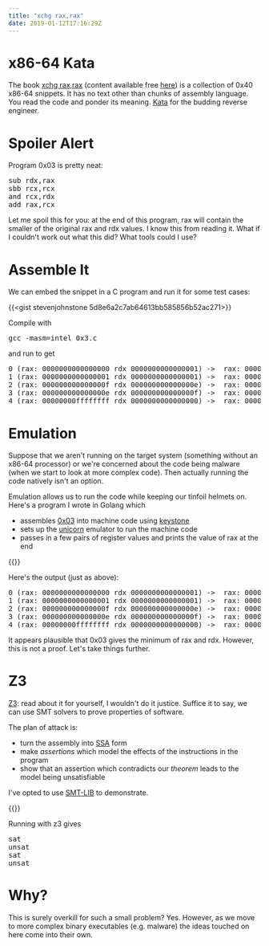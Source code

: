 ```yaml
---
title: "xchg rax,rax"
date: 2019-01-12T17:16:29Z
---
```


# x86-64 Kata

The book [xchg rax,rax](https://www.amazon.co.uk/xchg-rax-xorpd/dp/1502958082) (content available free [here](https://www.xorpd.net/pages/xchg_rax/snip_00.html)) is
a collection of 0x40 x86-64 snippets. It has no text other
than chunks of assembly language. You read the code and ponder
its meaning. [Kata](https://en.wikipedia.org/wiki/Kata) for the budding reverse engineer.

# Spoiler Alert

Program 0x03 is pretty neat:

<pre>
sub rdx,rax
sbb rcx,rcx
and rcx,rdx
add rax,rcx
</pre>

Let me spoil this for you: at the end of this program, rax will contain
the smaller of the original rax and rdx values. I know this from reading
it. What if I couldn't work out what this did? What tools could I use?

# Assemble It

We can embed the snippet in a C program and run it for some test cases:

{{<gist stevenjohnstone 5d8e6a2c7ab64613bb585856b52ac271>}}

Compile with

<pre>
gcc -masm=intel 0x3.c
</pre>

and run to get

<pre>
0 (rax: 0000000000000000 rdx 0000000000000001) ->  rax: 0000000000000000
1 (rax: 0000000000000001 rdx 0000000000000001) ->  rax: 0000000000000001
2 (rax: 000000000000000f rdx 000000000000000e) ->  rax: 000000000000000e
3 (rax: 000000000000000e rdx 000000000000000f) ->  rax: 000000000000000e
4 (rax: 00000000ffffffff rdx 0000000000000000) ->  rax: 0000000000000000
</pre>


# Emulation

Suppose that we aren't running on the target system (something without an
x86-64 processor) or we're concerned about the code being malware (when we start
to look at more complex code). Then actually running the code natively isn't an
option.

Emulation allows us to run the code while keeping our tinfoil helmets on. Here's a
program I wrote in Golang which

* assembles [0x03](https://www.xorpd.net/pages/xchg_rax/snip_03.html) into machine code using [keystone](http://www.keystone-engine.org/)
* sets up the [unicorn](https://www.unicorn-engine.org/) emulator to run the machine code
* passes in a few pairs of register values and prints the value of rax at the end

{{<gist stevenjohnstone cbf145560e94b56c0d09ae1aeb24ceb2>}}

Here's the output (just as above):
<pre>
0 (rax: 0000000000000000 rdx 0000000000000001) ->  rax: 0000000000000000
1 (rax: 0000000000000001 rdx 0000000000000001) ->  rax: 0000000000000001
2 (rax: 000000000000000f rdx 000000000000000e) ->  rax: 000000000000000e
3 (rax: 000000000000000e rdx 000000000000000f) ->  rax: 000000000000000e
4 (rax: 00000000ffffffff rdx 0000000000000000) ->  rax: 0000000000000000
</pre>

It appears plausible that 0x03 gives the minimum of rax and rdx. However, this is not a proof. Let's take things
further.

# Z3

[Z3](https://github.com/Z3Prover/z3): read about it for yourself, I wouldn't do it justice. Suffice it to say,
we can use SMT solvers to prove properties of software.

The plan of attack is:

* turn the assembly into [SSA](https://en.wikipedia.org/wiki/Static_single_assignment_form) form
* make _assertions_ which model the effects of the instructions in the program
* show that an assertion which contradicts our _theorem_ leads to the model being unsatisfiable

I've opted to use [SMT-LIB](http://smtlib.cs.uiowa.edu/) to demonstrate.

{{<gist stevenjohnstone da22d90c193c26ab614ce918bb427a77>}}


Running with z3 gives

<pre>
sat
unsat
sat
unsat
</pre>


# Why?

This is surely overkill for such a small problem? Yes. However, as we move to more complex binary executables (e.g. malware)
the ideas touched on here come into their own.









